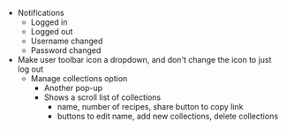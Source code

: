 - Notifications
  - Logged in
  - Logged out
  - Username changed
  - Password changed
- Make user toolbar icon a dropdown, and don't change the icon to just log out
  - Manage collections option
    - Another pop-up
    - Shows a scroll list of collections
      - name, number of recipes, share button to copy link
      - buttons to edit name, add new collections, delete collections